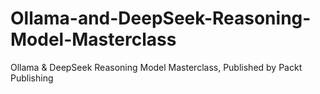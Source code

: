 # Ollama-and-DeepSeek-Reasoning-Model-Masterclass
Ollama &amp; DeepSeek Reasoning Model Masterclass, Published by Packt Publishing
